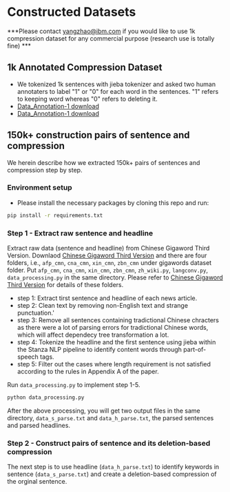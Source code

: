 # Constructed Datasets
***Please contact yangzhao@ibm.com if you would like to use 1k compression dataset for any commercial purpose (research use is totally fine) ***
## 1k Annotated Compression Dataset 
 - We tokenized 1k sentences with jieba tokenizer and asked two human annotaters to label "1" or "0" for each word in the sentences. "1" refers to keeping word whereas "0" refers to deleting it.
 - [Data_Annotation-1 download](https://github.com/ExperimentCode/data/blob/main/data_annotation-1_1k.txt)
 - [Data_Annotation-1 download](https://github.com/ExperimentCode/data/blob/main/data_annotation-2_1k.txt)


## 150k+ construction pairs of sentence and compression

We herein describe how we extracted 150k+ pairs of sentences and compression step by step. 

### Environment setup
 - Please install the necessary packages by cloning this repo and run:

```bash
pip install -r requirements.txt 
```

### Step 1 - Extract raw sentence and headline 
Extract raw data (sentence and headline) from Chinese Gigaword Third Version. Downlaod [Chinese Gigaword Third Version](https://catalog.ldc.upenn.edu/LDC2007T38) and there are four folders, i.e., ```afp_cmn```, ```cna_cmn```, ```xin_cmn```, ```zbn_cmn``` under gigawords dataset folder. Put ```afp_cmn```, ```cna_cmn```, ```xin_cmn```, ```zbn_cmn```, ```zh_wiki.py```, ```langconv.py```, ```data_processing.py``` in the same  directory. Please refer to [Chinese Gigaword Third Version](https://catalog.ldc.upenn.edu/LDC2007T38) for details of these folders. 
 - step 1: Extract tirst sentence and headline of each news article.
 - step 2: Clean text by removing non-English text and strange punctuation.'
 - step 3: Remove all sentences containing tradictional Chinese chracters as there were a lot of parsing errors for tradictional Chinese words, which will affect dependecy tree transformation a lot.
 - step 4: Tokenize the headline and the first sentence using jieba within the Stanza NLP pipeline to identify content words through part-of-speech tags.
 - step 5: Filter out the cases where length requirement is not satisfied according to the rules in Appendix A of the paper.

Run `data_processing.py` to implement step 1-5.
```bash
python data_processing.py 
```

After the above processing, you will get two output files in the same directory, ```data_s_parse.txt``` and ```data_h_parse.txt```, the parsed sentences and parsed headlines. 

### Step 2 - Construct pairs of sentence and its deletion-based compression
The next step is to use headline (```data_h_parse.txt```) to identify keywords in sentence (```data_s_parse.txt```) and create a deletion-based compression of the orginal sentence.





